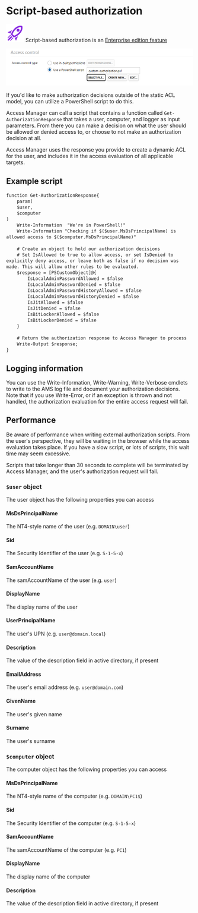 # Script-based authorization

![](../../.gitbook/assets/badge-enterprise-edition-rocket.svg) Script-based authorization is an [Enterprise edition feature](../../access-manager-editions.md)

![](../../.gitbook/assets/ui-page-authz-accesscontrol-script.png)

If you'd like to make authorization decisions outside of the static ACL model, you can utilize a PowerShell script to do this.

Access Manager can call a script that contains a function called `Get-AuthorizationResponse` that takes a user, computer, and logger as input parameters. From there you can make a decision on what the user should be allowed or denied access to, or choose to not make an authorization decision at all.

Access Manager uses the response you provide to create a dynamic ACL for the user, and includes it in the access evaluation of all applicable targets.

## Example script

```
function Get-AuthorizationResponse{
	param(
	$user,
	$computer
)
	Write-Information  "We're in PowerShell!"
	Write-Information "Checking if $($user.MsDsPrincipalName) is allowed access to $($computer.MsDsPrincipalName)"

	# Create an object to hold our authorization decisions
	# Set IsAllowed to true to allow access, or set IsDenied to explicitly deny access, or leave both as false if no decision was made. This will allow other rules to be evaluated.
	$response = [PSCustomObject]@{
		IsLocalAdminPasswordAllowed = $false
		IsLocalAdminPasswordDenied = $false
		IsLocalAdminPasswordHistoryAllowed = $false
		IsLocalAdminPasswordHistoryDenied = $false
		IsJitAllowed = $false
		IsJitDenied = $false
		IsBitLockerAllowed = $false
		IsBitLockerDenied = $false
	}

	# Return the authorization response to Access Manager to process
	Write-Output $response;
}
```

## Logging information

You can use the Write-Information, Write-Warning, Write-Verbose cmdlets to write to the AMS log file and document your authorization decisions. Note that if you use Write-Error, or if an exception is thrown and not handled, the authorization evaluation for the entire access request will fail.

## Performance

Be aware of performance when writing external authorization scripts. From the user's perspective, they will be waiting in the browser while the access evaluation takes place. If you have a slow script, or lots of scripts, this wait time may seem excessive.

Scripts that take longer than 30 seconds to complete will be terminated by Access Manager, and the user's authorization request will fail.

### `$user` object

The user object has the following properties you can access

#### MsDsPrincipalName

The NT4-style name of the user (e.g. `DOMAIN\user`)

#### Sid

The Security Identifier of the user (e.g. `S-1-5-x`)

#### SamAccountName

The samAccountName of the user (e.g. `user`)

#### DisplayName

The display name of the user

#### UserPrincipalName

The user's UPN (e.g. `user@domain.local`)

#### Description

The value of the description field in active directory, if present

#### EmailAddress

The user's email address (e.g. `user@domain.com`)

#### GivenName

The user's given name

#### Surname

The user's surname

### `$computer` object

The computer object has the following properties you can access

#### MsDsPrincipalName

The NT4-style name of the computer (e.g. `DOMAIN\PC1$`)

#### Sid

The Security Identifier of the computer (e.g. `S-1-5-x`)

#### SamAccountName

The samAccountName of the computer (e.g. `PC1`)

#### DisplayName

The display name of the computer

#### Description

The value of the description field in active directory, if present
